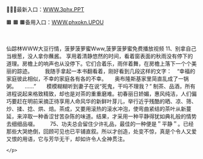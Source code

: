 <p>
	🦇🦇🦇最新入口：<a href="http://www.baidu.com/link?url=6MA2SWnO3Raqke39an_0PUxosM6ZrUGzi1BN9tNnlPW&wd">WWW.3phx.PPT</a> 
	<p>
		🟫
🟫
🟫备用入口：<a href="http://www.baidu.com/link?url=6MA2SWnO3Raqke39an_0PUxosM6ZrUGzi1BN9tNnlPW&wd">WWW.phxokn.UPOU</a> 
	</p>
	<p>
		<br />
	</p>
	<p>
		仙踪林WWW大豆行情，菠萝菠萝蜜Www,菠萝菠萝蜜免费播放视频	11、别拿自己当根葱，没人拿你蘸酱。
享用着清静悠然的时间，看着窗表面的秋雨没有停下的道理。房檐上的响声也从没停下。它们合着乐，雨伴着舞，在房檐上落下一个个美丽的踪迹。
　　我随手拿起一本书翻看着，刚好看到几段这样的文字：　“幸福的家庭彼此相似，不幸的家庭各有各的不幸。　　奥布隆斯基家里简直乱成了一锅粥。　　……”　　模模糊糊听到妻子在说“死鬼，干吗不理我？”
制茶、品酒，所有进程说起来格致精致，却也是对茶的重重磨难。初春丽日娇媚，惠风纯洁，人们偏巧要赶在明前采摘正待享用人命风华的新鲜叶芽儿，举行近乎残酷的晒、凉、筛、炒、揉、捻、烘、焙。茶成，又要用滚热的滚水冲泡，使弯曲紧结的茶叶从新蔓延，来淬取一种香涩甘苦杂陈的味道。结果，才采用一种平静得犹如典礼般的情势去细细品啜。
　　75、功夫总会留住少许礼品，最佳的一种便是＂平静＂。已经那些大哭绝倒，回顾可见也已平铺直叙。所以才创造，处变不惊，真是个令人又爱又恨的用语，它与芳华无干，却如许令人全神贯注。

	</p>
